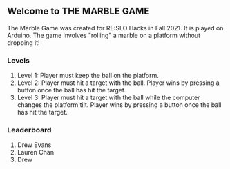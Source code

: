 ## Welcome to THE MARBLE GAME

The Marble Game was created for RE:SLO Hacks in Fall 2021. It is played on Arduino. The game involves "rolling" a marble on a platform without dropping it!

### Levels
1. Level 1: Player must keep the ball on the platform.
2. Level 2: Player must hit a target with the ball. Player wins by pressing a button once the ball has hit the target.
3. Level 3: Player must hit a target with the ball while the computer changes the platform tilt. Player wins by pressing a button once the ball has hit the target.

### Leaderboard
1. Drew Evans
2. Lauren Chan
3. Drew
